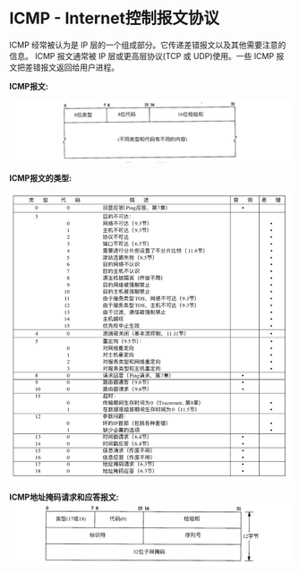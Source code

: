 # ICMP - Internet控制报文协议

ICMP 经常被认为是 IP 层的一个组成部分。它传递差错报文以及其他需要注意的信息。 ICMP 报文通常被 IP 层或更高层协议(TCP 或 UDP)使用。一些 ICMP 报文把差错报文返回给用户进程。

**ICMP报文:**

![](/tcp_ip/images/icmp01.jpeg)

**ICMP报文的类型:**

![](/tcp_ip/images/icmp02.jpeg)

**ICMP地址掩码请求和应答报文:**
![](/tcp_ip/images/icmp03.jpeg)

